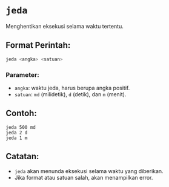 # `jeda`
Menghentikan eksekusi selama waktu tertentu.

## Format Perintah:
```bash
jeda <angka> <satuan>
```

### Parameter:
- `angka`: waktu jeda, harus berupa angka positif.
- `satuan`: `md` (milidetik), `d` (detik), dan `m` (menit).

## Contoh:
```earl
jeda 500 md
jeda 2 d
jeda 1 m
```

## Catatan:
- `jeda` akan menunda eksekusi selama waktu yang diberikan.
- Jika format atau satuan salah, akan menampilkan error.
